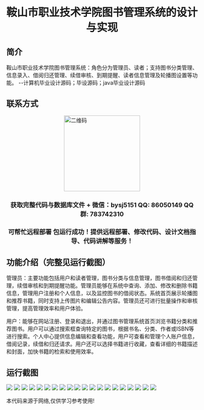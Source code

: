 <p><h1 align="center">鞍山市职业技术学院图书管理系统的设计与实现</h1></p>

## 简介
鞍山市职业技术学院图书管理系统：角色分为管理员、读者；支持图书分类管理、信息录入、借阅归还管理、续借审核、到期提醒、读者信息管理及轮播图设置等功能。    --计算机毕业设计源码；毕设源码；java毕业设计源码


## 联系方式
<img src="https://bs-1329754181.cos.ap-shanghai.myqcloud.com/wx.jpg" alt="二维码" style="display: block; margin: 0 auto;" width="200px">
<p><h3 align="center">获取完整代码与数据库文件 + 微信：bysj5151 QQ: 86050149 QQ群: 783742310</h3></p>
<p><h3 align="center">可帮忙远程部署 包运行成功！提供远程部署、修改代码、设计文档指导、代码讲解等服务！</h3></p>

## 功能介绍（完整见运行截图）
管理员：主要功能包括用户和读者管理，图书分类与信息管理，图书借阅和归还管理，续借审核和到期提醒功能。管理员能够在系统中查询、添加、修改和删除书籍信息，管理用户注册和个人信息，以及监控图书的借阅状态。系统首页展示轮播图和推荐书籍，同时支持上传图片和编辑公告内容。管理员还可进行批量操作和审核管理，提高管理效率和用户体验。

用户：能够在网站注册、登录和退出，并通过图书管理系统首页浏览书籍分类和推荐图书。用户可以通过搜索框查询特定的图书，根据书名、分类、作者或ISBN等进行搜索。个人中心提供信息编辑和查看功能，用户可查看和管理个人账户信息，借阅记录，续借和归还请求。用户还可以选择书籍进行收藏，查看详细的书籍描述和封面，加快书籍的检索和使用效率。


## 运行截图
![](https://bs-1329754181.cos.ap-shanghai.myqcloud.com/ssm/AnshanVocationalTechnicalCollegeLibraryManagementSystem/img/001.jpg)
![](https://bs-1329754181.cos.ap-shanghai.myqcloud.com/ssm/AnshanVocationalTechnicalCollegeLibraryManagementSystem/img/002.jpg)
![](https://bs-1329754181.cos.ap-shanghai.myqcloud.com/ssm/AnshanVocationalTechnicalCollegeLibraryManagementSystem/img/003.jpg)
![](https://bs-1329754181.cos.ap-shanghai.myqcloud.com/ssm/AnshanVocationalTechnicalCollegeLibraryManagementSystem/img/004.jpg)
![](https://bs-1329754181.cos.ap-shanghai.myqcloud.com/ssm/AnshanVocationalTechnicalCollegeLibraryManagementSystem/img/005.jpg)
![](https://bs-1329754181.cos.ap-shanghai.myqcloud.com/ssm/AnshanVocationalTechnicalCollegeLibraryManagementSystem/img/006.jpg)
![](https://bs-1329754181.cos.ap-shanghai.myqcloud.com/ssm/AnshanVocationalTechnicalCollegeLibraryManagementSystem/img/007.jpg)
![](https://bs-1329754181.cos.ap-shanghai.myqcloud.com/ssm/AnshanVocationalTechnicalCollegeLibraryManagementSystem/img/008.jpg)
![](https://bs-1329754181.cos.ap-shanghai.myqcloud.com/ssm/AnshanVocationalTechnicalCollegeLibraryManagementSystem/img/009.jpg)
![](https://bs-1329754181.cos.ap-shanghai.myqcloud.com/ssm/AnshanVocationalTechnicalCollegeLibraryManagementSystem/img/010.jpg)
![](https://bs-1329754181.cos.ap-shanghai.myqcloud.com/ssm/AnshanVocationalTechnicalCollegeLibraryManagementSystem/img/011.jpg)
![](https://bs-1329754181.cos.ap-shanghai.myqcloud.com/ssm/AnshanVocationalTechnicalCollegeLibraryManagementSystem/img/012.jpg)
![](https://bs-1329754181.cos.ap-shanghai.myqcloud.com/ssm/AnshanVocationalTechnicalCollegeLibraryManagementSystem/img/013.jpg)
![](https://bs-1329754181.cos.ap-shanghai.myqcloud.com/ssm/AnshanVocationalTechnicalCollegeLibraryManagementSystem/img/014.jpg)
![](https://bs-1329754181.cos.ap-shanghai.myqcloud.com/ssm/AnshanVocationalTechnicalCollegeLibraryManagementSystem/img/015.jpg)
![](https://bs-1329754181.cos.ap-shanghai.myqcloud.com/ssm/AnshanVocationalTechnicalCollegeLibraryManagementSystem/img/016.jpg)
![](https://bs-1329754181.cos.ap-shanghai.myqcloud.com/ssm/AnshanVocationalTechnicalCollegeLibraryManagementSystem/img/017.jpg)
![](https://bs-1329754181.cos.ap-shanghai.myqcloud.com/ssm/AnshanVocationalTechnicalCollegeLibraryManagementSystem/img/018.jpg)
![](https://bs-1329754181.cos.ap-shanghai.myqcloud.com/ssm/AnshanVocationalTechnicalCollegeLibraryManagementSystem/img/019.jpg)
![](https://bs-1329754181.cos.ap-shanghai.myqcloud.com/ssm/AnshanVocationalTechnicalCollegeLibraryManagementSystem/img/020.jpg)

<p>本代码来源于网络,仅供学习参考使用!</p>
